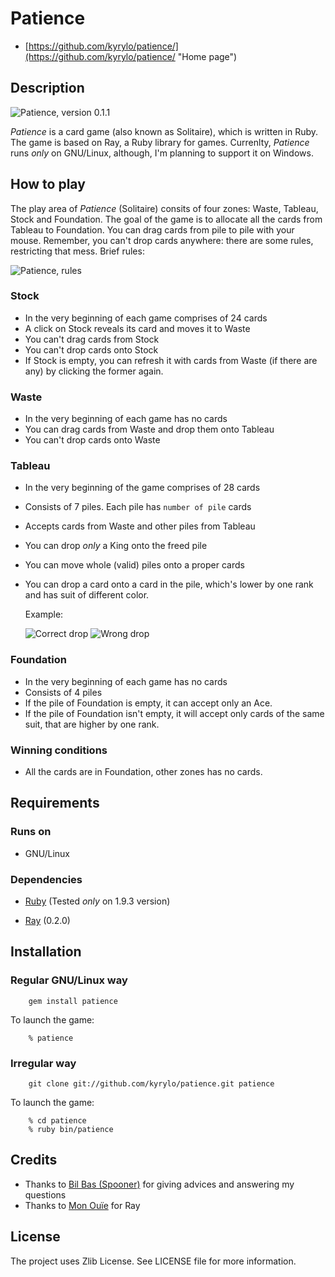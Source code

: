 Patience
========

* [https://github.com/kyrylo/patience/](https://github.com/kyrylo/patience/ "Home page")

Description
-----------

![Patience, version 0.1.1](http://img-fotki.yandex.ru/get/6205/98991937.8/0_74890_ae085989_orig "Patience, version 0.1.1")

_Patience_ is a card game (also known as Solitaire), which is written in Ruby.
The game is based on Ray, a Ruby library for games. Currenlty, _Patience_ runs
_only_ on GNU/Linux, although, I'm planning to support it on Windows.

How to play
-----------

The play area of _Patience_ (Solitaire) consits of four zones: Waste, Tableau,
Stock and Foundation. The goal of the game is to allocate all the cards from
Tableau to Foundation. You can drag cards from pile to pile with your mouse.
Remember, you can't drop cards anywhere: there are some rules, restricting that
mess. Brief rules:

![Patience, rules](http://img-fotki.yandex.ru/get/6101/98991937.7/0_726e0_789437d8_orig "Patience, rules")

### Stock

* In the very beginning of each game comprises of 24 cards
* A click on Stock reveals its card and moves it to Waste
* You can't drag cards from Stock
* You can't drop cards onto Stock
* If Stock is empty, you can refresh it with cards from Waste (if there are any)
  by clicking the former again.

### Waste

* In the very beginning of each game has no cards
* You can drag cards from Waste and drop them onto Tableau
* You can't drop cards onto Waste

### Tableau

* In the very beginning of the game comprises of 28 cards
* Consists of 7 piles. Each pile has `number of pile` cards
* Accepts cards from Waste and other piles from Tableau
* You can drop _only_ a King onto the freed pile
* You can move whole (valid) piles onto a proper cards
* You can drop a card onto a card in the pile, which's lower by one rank and has
  suit of different color.

  Example:

  ![Correct drop](http://img-fotki.yandex.ru/get/6200/98991937.7/0_726e1_bc6edf54_orig "Correct drop")
  ![Wrong drop](http://img-fotki.yandex.ru/get/6200/98991937.7/0_726e3_640d9de0_orig "Wrong drop")

### Foundation

* In the very beginning of each game has no cards
* Consists of 4 piles
* If the pile of Foundation is empty, it can accept only an Ace.
* If the pile of Foundation isn't empty, it will accept only cards of the same
  suit, that are higher by one rank.

### Winning conditions

* All the cards are in Foundation, other zones has no cards.

Requirements
------------

### Runs on

* GNU/Linux

### Dependencies

* [Ruby](http://ruby-lang.org/ "Ruby")
  (Tested _only_ on 1.9.3 version)

* [Ray](https://github.com/Mon-Ouie/ray/ "Ray") (0.2.0)

Installation
------------

### Regular GNU/Linux way

        gem install patience

To launch the game:

        % patience

### Irregular way

        git clone git://github.com/kyrylo/patience.git patience

To launch the game:

        % cd patience
        % ruby bin/patience

Credits
-------

* Thanks to [Bil Bas (Spooner)](https://github.com/Spooner "Bil Bas") for giving advices and answering my questions
* Thanks to [Mon Ouïe](https://github.com/Mon-Ouie "Mon Ouïe") for Ray

License
-------

The project uses Zlib License. See LICENSE file for more information.
